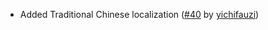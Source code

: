 - Added Traditional Chinese localization ([#40](https://github.com/xiaocihua/stack-to-nearby-chests/pull/40) by [yichifauzi](https://github.com/yichifauzi))
